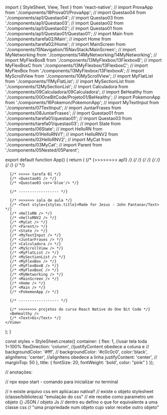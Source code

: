 import { StyleSheet, View, Text } from 'react-native';
// import ProvaApp from './components/18Prova01/ProvaApp';
// import Questao04 from './components/ap1/Questao04';
// import Questao03 from './components/ap1/Questao03';
// import Questao02 from './components/ap1/Questao02';
// import Questao01 from './components/ap1/Questao01/Questao01';
// import Main from './components/tarefa02/Main';
// import Home from './components/tarefa02/Home';
// import MainScreen from './components/15Navigation/15NavStack/MainScreen';
// import MyNetworking from './components/14MyNetworking/14MyNetworking';
// import MyFlexBoxB from './components/13MyFlexbox/13FlexboxB';
// import MyFlexBoxC from './components/13MyFlexbox/13FlexboxC';
// import MyFlexBox from './components/13MyFlexbox/13FlexboxA';
// import MyScrollView from './components/10MyScrollView';
// import MyFlatList from './components/11MyFlatList';
// import MySectionList from './components/12MySectionList';
// import Calculadora from './components/09Calculadora/09Calculadora';
// import BeHealthy from './components/00OneBitCode/Projeto01/BeHealthy';
// import PokemonApp from './components/16Pokemon/PokemonApp';
// import MyTextInput from './components/07TextInput';
// import JuntarFrases from './components/08JuntarFrases';
// import Questao01 from './components/tarefa01/questao01';
// import Questao03 from './components/tarefa01/questao03';
// import State from './components/06State';
// import HelloRN from './components/01HelloRNV1';
// import HelloRNV2 from './components/02HelloRNV2';
// import MyCat from './components/03MyCat';
// import Parent from './components/05Nested/05Parent';


export default function App() {
  return (
    <View>
      {/* {>>>>>>>> ap1} */}
      {/* <Questao01 /> */}
      {/* <Questao02 /> */}
      {/* <Questao03 /> */}
      {/* <Questao04 /> */}
      {/* <ProvaApp /> */}

      {/* >>>>> tarefa 01 */}
      {/* <Questao01 /> */}
      {/* <Questao03 cor='blue'/> */}

      {/* ------------------ */}

      {/* >>>>>>> sala de aula */}
      {/* <Text style={styles.title}>Made for Jesus - John Pantana</Text> */}
      {/* <HelloRN /> */}
      {/* <HelloRNV2 /> */}
      {/* <MyCat /> */}
      {/* <Parent/> */}
      {/* <State /> */}
      {/* <MyTextInput /> */}
      {/* <JuntarFrases /> */}
      {/* <Calculadora /> */}
      {/* <MyScrollView /> */}
      {/* <MyFlatList /> */}
      {/* <MySectionList /> */}
      {/* <MyFlexBox /> */}
      {/* <MyFlexBoxB /> */}
      {/* <MyFlexBoxC /> */}
      {/* <MyNetworking /> */}
      {/* <MainScreen /> */}
      {/* <Home /> */}
      {/* <Main /> */}
      {/* <PokemonApp /> */}

      {/* ------------------ */}

      {/* >>>>>>>> projetos do curso React Native do One Bit Code */}
      <BeHealthy />
      {/* <Text>Oi</Text> */}
    </View>
  );
}

const styles = StyleSheet.create({
  container: {
    flex: 1, //usar tela toda 1=100%
    flexDirection: 'column', //justifyContent obedece a coluna e 
    // backgroundColor: '#fff',
    // backgroundColor: '#c0c0c0',
    color:'black',
    alignItems: 'center', //alignItens obedece a linha 
    justifyContent: 'center',
    // marginTop: 50
  },
  title: {
    fontSize: 20,
    fontWeight: 'bold',
    color: "pink"
  }
});


// anotações:

// npx expo start - comando para inicializar no terminal

// n existe arquivo css em aplicacao nativa!!
// existe o objeto stylesheet (classe/biblioteca) "emulação do css"
// ele recebe como parametro um objeto {} JSON / objeto Js
// dentro eu defino o que for equivalente a uma classe css
// "uma propriedade num objeto cujo valor recebe outro objeto"